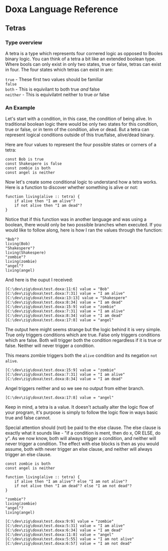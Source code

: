# Doxa Language Reference

## Tetras

### Type overview

A tetra is a type which represents four cornered logic as opposed to Booles binary logic. You can think of a tetra a bit like an extended boolean type. Where bools can only exist in only two states, true or false, tetras can exist in four. The four states which tetras can exist in are:

`true` - These first two values should be familiar  
`false`  
`both` - This is equivilant to both true _and_ false  
`neither` - This is equivilatnt neither to true _or_ false

### An Example

Let's start with a condition, in this case, the condition of being alive. In traditional boolean logic there would be only two states for this condition, true or false, or in term of the condition, alive or dead. But a tetra can represent logical conditions outside of this true/false, alive/dead binary.

Here are four values to represent the four possible states or corners of a tetra:

```
const Bob is true
const Shakespere is false
const zombie is both
const angel is neither
```

Now let's create some conditional logic to understand how a tetra works. Here is a function to discover whether something is alive or not:

```
function living(alive :: tetra) {
    if alive then "I am alive"?
    if not alive then "I am dead"?
}
```

Notice that if this function was in another language and was using a boolean, there would only be two possible branches when executed. If you would like to follow along, here is how I ran the values through the function:

```
"Bob"?
living(Bob)
"Shakespere"?
living(Shakespere)
"zombie"?
living(zombie)
"angel"?
living(angel)
```

And here is the ouput I received:

```
[C:\dev\zig\doxa\test.doxa:11:6] value = "Bob"
[C:\dev\zig\doxa\test.doxa:7:31] value = "I am alive"
[C:\dev\zig\doxa\test.doxa:13:13] value = "Shakespere"
[C:\dev\zig\doxa\test.doxa:8:34] value = "I am dead"
[C:\dev\zig\doxa\test.doxa:15:9] value = "zombie"
[C:\dev\zig\doxa\test.doxa:7:31] value = "I am alive"
[C:\dev\zig\doxa\test.doxa:8:34] value = "I am dead"
[C:\dev\zig\doxa\test.doxa:17:8] value = "angel"
```

The output here might seems strange but the logic behind it is very simple. True only triggers conditions which are true. False only triggers conditions which are false. Both will trigger both the condition regardless if it is true or false. Neither will never trigger a condition.

This means zombie triggers both the `alive` condition and its negation `not alive`.

```
[C:\dev\zig\doxa\test.doxa:15:9] value = "zombie"
[C:\dev\zig\doxa\test.doxa:7:31] value = "I am alive"
[C:\dev\zig\doxa\test.doxa:8:34] value = "I am dead"
```

Angel triggers neither and so we see no output from either branch.

```
[C:\dev\zig\doxa\test.doxa:17:8] value = "angel"
```

Keep in mind, a tetra is a value. It doesn't actually alter the logic flow of your program, it's purpose is simply to follow the logic flow in ways basic true and false cannot.

Special attention should (not) be paid to the else clause. The else clause is exactly what it sounds like - "if a condition is ment, then do x, OR ELSE, do y". As we now know, both will always trigger a condition, and neither will never trigger a condition. The effect with else blocks is then as you would assume, both with never trigger an else clause, and neither will always trigger an else clause.

```
const zombie is both
const angel is neither

function living(alive :: tetra) {
    if alive then "I am alive"? else "I am not alive"?
    if not alive then "I am dead"? else "I am not dead"?
}

"zombie"?
living(zombie)
"angel"?
living(angel)
```

```
[C:\dev\zig\doxa\test.doxa:9:9] value = "zombie"
[C:\dev\zig\doxa\test.doxa:5:31] value = "I am alive"
[C:\dev\zig\doxa\test.doxa:6:34] value = "I am dead"
[C:\dev\zig\doxa\test.doxa:11:8] value = "angel"
[C:\dev\zig\doxa\test.doxa:5:55] value = "I am not alive"
[C:\dev\zig\doxa\test.doxa:6:57] value = "I am not dead"
```
